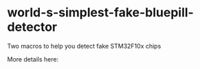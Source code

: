 # world-s-simplest-fake-bluepill-detector

Two macros to help you detect fake STM32F10x chips

More details here:
